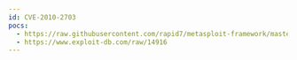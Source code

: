 ```yaml
---
id: CVE-2010-2703
pocs:
  - https://raw.githubusercontent.com/rapid7/metasploit-framework/master/modules/exploits/windows/http/hp_nnm_webappmon_execvp.rb
  - https://www.exploit-db.com/raw/14916
---
```


